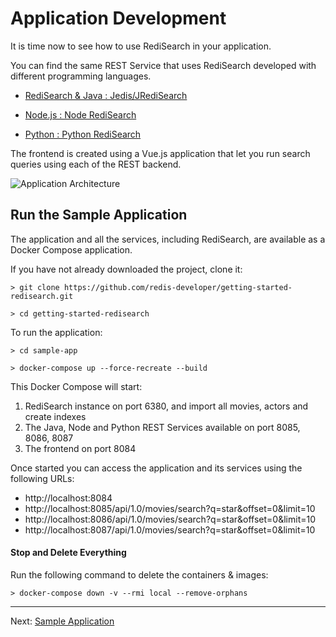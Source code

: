 # Application Development

It is time now to see how to use RediSearch in your application.

You can find the same REST Service that uses RediSearch developed with different programming languages.

* [RediSearch & Java : Jedis/JRediSearch](../../../tree/master/sample-app/redisearch-jedis-rest)

* [Node.js : Node RediSearch](../../../tree/master/sample-app/redisearch-node-rest)

* [Python : Python RediSearch](../../../tree/master/sample-app/redisearch-python-rest)

The frontend is created using a Vue.js application that let you run search queries using each of the REST backend.

![Application Architecture](https://raw.githubusercontent.com/RediSearch/redisearch-getting-started/master/docs/images/sample-app-archi.png)


## Run the Sample Application

The application and all the services, including RediSearch, are available as a Docker Compose application.


If you have not already downloaded the project, clone it:

```
> git clone https://github.com/redis-developer/getting-started-redisearch.git

> cd getting-started-redisearch
```


To run the application:

```
> cd sample-app

> docker-compose up --force-recreate --build

```

This Docker Compose will start:

1. RediSearch instance on port 6380, and import all movies, actors and create indexes
1. The Java, Node and Python REST Services available on port 8085, 8086, 8087
1. The frontend on port 8084

Once started you can access the application and its services using the following URLs:

* http://localhost:8084
* http://localhost:8085/api/1.0/movies/search?q=star&offset=0&limit=10
* http://localhost:8086/api/1.0/movies/search?q=star&offset=0&limit=10
* http://localhost:8087/api/1.0/movies/search?q=star&offset=0&limit=10



#### Stop and Delete Everything

Run the following command to delete the containers & images:

```
> docker-compose down -v --rmi local --remove-orphans
```


---
Next: [Sample Application](008-application-development.md)
